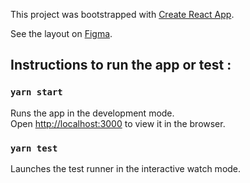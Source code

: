This project was bootstrapped with [Create React App](https://github.com/facebook/create-react-app).

See the layout on [Figma](https://www.figma.com/file/7dbfmvxxvd3oeKiug1xZAC/Telzir-FaleMais).

## Instructions to run the app or test :

### `yarn start`

Runs the app in the development mode.<br />
Open [http://localhost:3000](http://localhost:3000) to view it in the browser.

### `yarn test`

Launches the test runner in the interactive watch mode.<br />


